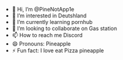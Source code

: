 - 👋 Hi, I’m @PineNotApp1e
- 👀 I’m interested in Deutshland
- 🌱 I’m currently learning pornhub
- 💞️ I’m looking to collaborate on Gas station
- 📫 How to reach me Discord
- 😄 Pronouns: Pineapple
- ⚡ Fun fact: I love eat Pizza pineapple

<!---
PineNotApp1e/PineNotApp1e is a ✨ special ✨ repository because its `README.md` (this file) appears on your GitHub profile.
You can click the Preview link to take a look at your changes.
--->
